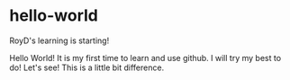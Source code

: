 # hello-world
RoyD's learning is starting!

Hello World!
It is my first time to learn and use github.
I will try my best to do! Let's see!
This is a little bit difference.
